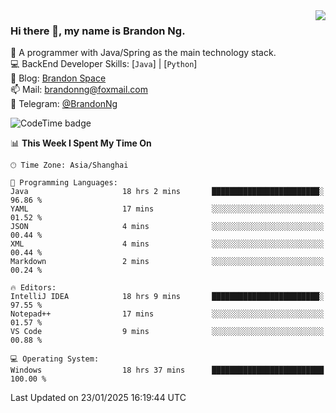 <img  align="right" src="https://github-readme-stats-brandon0824.vercel.app/api/top-langs/?username=brandon0824&layout=compact">

### Hi there 👋, my name is Brandon Ng.

🌱 A programmer with Java/Spring as the main technology stack.  
💻 BackEnd Developer Skills: [`Java`] | [`Python`]  
📝 Blog: [Brandon Space](https://brandonng.tech)  
📫 Mail: brandonng@foxmail.com  
📰 Telegram: [@BrandonNg](https://t.me/BrandonNg24)  

![CodeTime badge](https://img.shields.io/endpoint?style=flat-square&url=https%3A%2F%2Fapi.codetime.dev%2Fshield%3Fid%3D128%26project%3D%26in%3D604800000)

<!--START_SECTION:waka-->
📊 **This Week I Spent My Time On** 

```text
🕑︎ Time Zone: Asia/Shanghai

💬 Programming Languages: 
Java                     18 hrs 2 mins       ████████████████████████░   96.86 % 
YAML                     17 mins             ░░░░░░░░░░░░░░░░░░░░░░░░░   01.52 % 
JSON                     4 mins              ░░░░░░░░░░░░░░░░░░░░░░░░░   00.44 % 
XML                      4 mins              ░░░░░░░░░░░░░░░░░░░░░░░░░   00.44 % 
Markdown                 2 mins              ░░░░░░░░░░░░░░░░░░░░░░░░░   00.24 % 

🔥 Editors: 
IntelliJ IDEA            18 hrs 9 mins       ████████████████████████░   97.55 % 
Notepad++                17 mins             ░░░░░░░░░░░░░░░░░░░░░░░░░   01.57 % 
VS Code                  9 mins              ░░░░░░░░░░░░░░░░░░░░░░░░░   00.88 % 

💻 Operating System: 
Windows                  18 hrs 37 mins      █████████████████████████   100.00 % 
```


 Last Updated on 23/01/2025 16:19:44 UTC
<!--END_SECTION:waka-->

